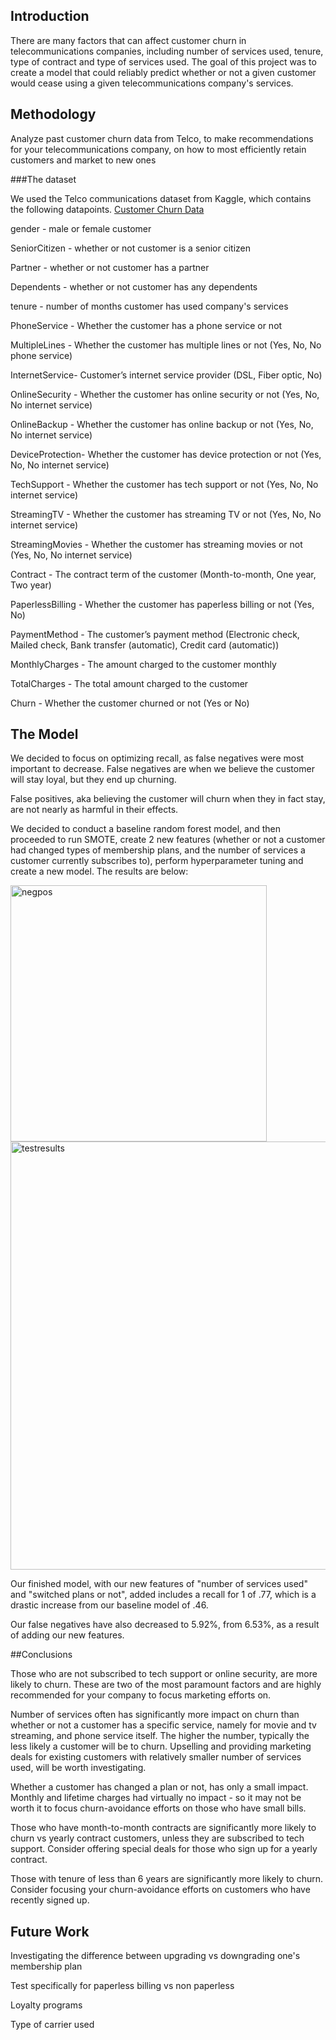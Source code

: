 

## Introduction

There are many factors that can affect customer churn in telecommunications companies, including number of services used, tenure, type of contract and type of services used. The goal of this project was to create a model that could reliably predict whether or not a given customer would cease using a given telecommunications company's services.


## Methodology

Analyze past customer churn data from Telco, to make recommendations for your telecommunications company, on how to most efficiently retain customers and market to new ones

###The dataset

We used the Telco communications dataset from Kaggle, which contains the following datapoints.
[Customer Churn Data](https://www.kaggle.com/becksddf/churn-in-telecoms-dataset)


gender - male or female customer

SeniorCitizen - whether or not customer is a senior citizen

Partner - whether or not customer has a partner

Dependents - whether or not customer has any dependents

tenure - number of months customer has used company's services

PhoneService - Whether the customer has a phone service or not

MultipleLines - Whether the customer has multiple lines or not (Yes, No, No phone service)

InternetService- Customer’s internet service provider (DSL, Fiber optic, No)

OnlineSecurity - Whether the customer has online security or not (Yes, No, No internet service)

OnlineBackup - Whether the customer has online backup or not (Yes, No, No internet service)

DeviceProtection- Whether the customer has device protection or not (Yes, No, No internet service)

TechSupport - Whether the customer has tech support or not (Yes, No, No internet service)

StreamingTV - Whether the customer has streaming TV or not (Yes, No, No internet service)

StreamingMovies - Whether the customer has streaming movies or not (Yes, No, No internet service)

Contract - The contract term of the customer (Month-to-month, One year, Two year)

PaperlessBilling - Whether the customer has paperless billing or not (Yes, No)

PaymentMethod - The customer’s payment method (Electronic check, Mailed check, Bank transfer (automatic), Credit card (automatic))

MonthlyCharges - The amount charged to the customer monthly

TotalCharges - The total amount charged to the customer

Churn - Whether the customer churned or not (Yes or No)


## The Model

We decided to focus on optimizing recall, as false negatives were most important to decrease. False negatives are when we believe the customer will stay loyal, but they end up churning.

False positives, aka believing the customer will churn when they in fact stay, are not nearly as harmful in their effects.

We decided to conduct a baseline random forest model, and then proceeded to run SMOTE, create 2 new features (whether or not a customer had changed types of membership plans, and the number of services a customer currently subscribes to), perform hyperparameter tuning and create a new model. The results are below:

<img width="410" alt="negpos" src="https://user-images.githubusercontent.com/30219907/235380302-e32581c7-bf0f-45bb-80bd-435cd4118626.png">

<img width="685" alt="testresults" src="https://user-images.githubusercontent.com/30219907/235380330-90e01794-e7d2-4a17-aab4-f1b81c9cd7f1.png">


Our finished model, with our new features of "number of services used" and "switched plans or not", added includes a recall for 1 of .77, which is a drastic increase from our baseline model of .46.

Our false negatives have also decreased to 5.92%, from 6.53%, as a result of adding our new features.

##Conclusions

Those who are not subscribed to tech support or online security, are more likely to churn. These are two of the most paramount factors and are highly recommended for your company to focus marketing efforts on.

Number of services often has significantly more impact on churn than whether or not a customer has a specific service, namely for movie and tv streaming, and phone service itself. The higher the number, typically the less likely a customer will be to churn. Upselling and providing marketing deals for existing customers with relatively smaller number of services used, will be worth investigating.

Whether a customer has changed a plan or not, has only a small impact. Monthly and lifetime charges had virtually no impact - so it may not be worth it to focus churn-avoidance efforts on those who have small bills.

Those who have month-to-month contracts are significantly more likely to churn vs yearly contract customers, unless they are subscribed to tech support. Consider offering special deals for those who sign up for a yearly contract.

Those with tenure of less than 6 years are significantly more likely to churn. Consider focusing your churn-avoidance efforts on customers who have recently signed up.

## Future Work

Investigating the difference between upgrading vs downgrading one's membership plan

Test specifically for paperless billing vs non paperless

Loyalty programs

Type of carrier used



